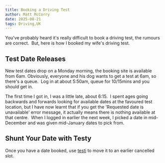 ```yaml
---
title: Booking a Driving Test
author: Matt McCorry
date: 2025-08-21
tags: Driving,UK
---
```


You've probably heard it's really difficult to book a driving test, the rumours are correct.  But, here is how I booked my wife's driving test.

## Test Date Releases

New test dates drop on a Monday morning, the booking site is available from 6am. Obviously, everyone and his dog wants to get a test at 6am, so there's a queue.  Log in at about 5:50am, queue for 10/15mins and you should get in.

The first time I got in, I was a little late, about 6:15.  I spent ages going backwards and forwards looking for available dates at the favoured test location, but I have now learnt that if you get the 'Requested date is unavailable' error message, it actually means there is nothing available at that centre.  When I logged in earlier the next week, I picked a date in mid-December and was given mid-January dates to pick from.

## Shunt Your Date with Testy

Once you have a date booked, use [testi](https://testi-app.co.uk) to move it to an earlier cancelled slot.
